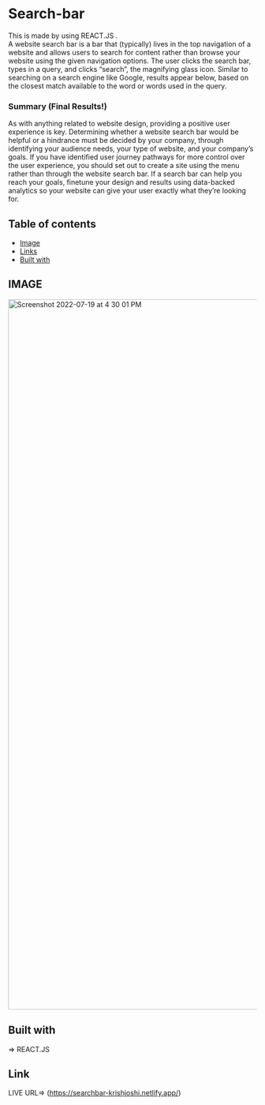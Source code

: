 # Search-bar

This is made  by  using REACT.JS .
<br>
A website search bar is a bar that (typically) lives in the top navigation of a website and allows users to search for content rather than browse your website using the given navigation options. The user clicks the search bar, types in a query, and clicks “search”, the magnifying glass icon. Similar to searching on a search engine like Google, results appear below, based on the closest match available to the word or words used in the query.

### Summary (Final Results!)
As with anything related to website design, providing a positive user experience is key. Determining whether a website search bar would be helpful or a hindrance must be decided by your company, through identifying your audience needs, your type of website, and your company’s goals. If you have identified user journey pathways for more control over the user experience, you should set out to create a site using the menu rather than through the website search bar. If a search bar can help you reach your goals, finetune your design and results using data-backed analytics so your website can give your user exactly what they’re looking for.

## Table of contents

- [Image](#IMAGE)
- [Links](#Link)
- [Built with](#built-with)



## IMAGE

<img width="1440" alt="Screenshot 2022-07-19 at 4 30 01 PM" src="https://user-images.githubusercontent.com/99706585/179734952-8d8cc16d-daee-456e-9308-6dc4552ef279.png">


## Built with
=> REACT.JS

## Link 

LIVE URL=> (https://searchbar-krishjoshi.netlify.app/)
